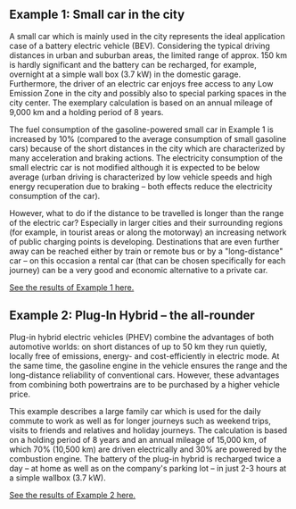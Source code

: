 ## Example 1: Small car in the city

A small car which is mainly used in the city represents the ideal application case of a battery electric vehicle (BEV). Considering the typical driving distances in urban and suburban areas, the limited range of approx. 150 km is hardly significant and the battery can be recharged, for example, overnight at a simple wall box (3.7 kW) in the domestic garage. Furthermore, the driver of an electric car enjoys free access to any Low Emission Zone in the city and possibly also to special parking spaces in the city center. The exemplary calculation is based on an annual mileage of 9,000 km and a holding period of 8 years.

The fuel consumption of the gasoline-powered small car in Example 1 is increased by 10% (compared to the average consumption of small gasoline cars) because of the short distances in the city which are characterized by many acceleration and braking actions. The electricity consumption of the small electric car is not modified although it is expected to be below average (urban driving is characterized by low vehicle speeds and high energy recuperation due to braking – both effects reduce the electricity consumption of the car).

However, what to do if the distance to be travelled is longer than the range of the electric car? Especially in larger cities and their surrounding regions (for example, in tourist areas or along the motorway) an increasing network of public charging points is developing. Destinations that are even further away can be reached either by train or remote bus or by a "long-distance" car – on this occasion a rental car (that can be chosen specifically for each journey) can be a very good and economic alternative to a private car.

[See the results of Example 1 here.](https://emob-kostenrechner-privat.oeko.de/#/permalink?vehicles=%5B%7B%22acquisition_year%22%3A2017%2C%22holding_time%22%3A8%2C%22mileage%22%3A9000%2C%22energy_type%22%3A%22benzin%22%2C%22car_type%22%3A%22klein%22%2C%22charging_option%22%3A%22Wallbox%20bis%2022kW%22%2C%22fuel_consumption%22%3A6.86%2C%22maintenance_costs_total%22%3A314%2C%22maintenance_costs_repairs%22%3A151.2%2C%22maintenance_costs_inspection%22%3A98.28%2C%22maintenance_costs_tires%22%3A64.8%2C%22traffic%22%3A%22normaler%20Verkehr%22%2C%22maintenance_costs_charger%22%3A0%2C%22fleet_size%22%3A1%2C%22electricity_consumption%22%3A0%2C%22share_electric%22%3A49%2C%22second_charge%22%3Afalse%2C%22reichweite%22%3A150%2C%22residual_value_method%22%3A%22Methode%202%22%2C%22second_user_holding_time%22%3A6%2C%22second_user_yearly_mileage%22%3A10000%2C%22max_battery_charges%22%3A2500%2C%22energy_source%22%3A%22strom_mix%22%2C%22fixed_costs_car_tax%22%3A66.6%2C%22fixed_costs_insurance%22%3A721%2C%22fixed_costs_check_up%22%3A47.45%2C%22fixed_costs_total%22%3A835.05%2C%22praemie%22%3Atrue%2C%22acquisition_price%22%3A12279%2C%22inflationsrate%22%3A1.5%2C%22evolution_hydrocarbon_price_until_2050%22%3A2%2C%22evolution_elec_price_until_2020%22%3A1.3%2C%22evolution_elec_price_until_2030%22%3A-0.27999999999999997%2C%22evolution_elec_price_until_2050%22%3A-0.58%2C%22residual_value_fixed%22%3A2907%2C%22charging_option_cost%22%3A0%2C%22cash_bonus_amount%22%3A0%2C%22discount_rate%22%3A4%7D%2C%7B%22acquisition_year%22%3A2017%2C%22holding_time%22%3A8%2C%22mileage%22%3A9000%2C%22energy_type%22%3A%22BEV%22%2C%22car_type%22%3A%22klein%22%2C%22charging_option%22%3A%22Wallbox%203.7kW%22%2C%22fuel_consumption%22%3A6.24%2C%22maintenance_costs_total%22%3A287%2C%22maintenance_costs_repairs%22%3A123.98%2C%22maintenance_costs_inspection%22%3A98.28%2C%22maintenance_costs_tires%22%3A64.8%2C%22traffic%22%3A%22normaler%20Verkehr%22%2C%22maintenance_costs_charger%22%3A15%2C%22fleet_size%22%3A1%2C%22electricity_consumption%22%3A14.29%2C%22share_electric%22%3A49%2C%22second_charge%22%3Afalse%2C%22reichweite%22%3A150%2C%22residual_value_method%22%3A%22Methode%202%22%2C%22second_user_holding_time%22%3A6%2C%22second_user_yearly_mileage%22%3A10000%2C%22max_battery_charges%22%3A2500%2C%22energy_source%22%3A%22strom_mix%22%2C%22fixed_costs_car_tax%22%3A0%2C%22fixed_costs_insurance%22%3A721%2C%22fixed_costs_check_up%22%3A28.25%2C%22fixed_costs_total%22%3A749.25%2C%22praemie%22%3Atrue%2C%22acquisition_price%22%3A21194%2C%22inflationsrate%22%3A1.5%2C%22evolution_hydrocarbon_price_until_2050%22%3A2%2C%22evolution_elec_price_until_2020%22%3A1.3%2C%22evolution_elec_price_until_2030%22%3A-0.27999999999999997%2C%22evolution_elec_price_until_2050%22%3A-0.58%2C%22residual_value_fixed%22%3A5973%2C%22charging_option_cost%22%3A357%2C%22cash_bonus_amount%22%3A4000%2C%22discount_rate%22%3A4%7D%5D)

## Example 2: Plug-In Hybrid – the all-rounder

Plug-in hybrid electric vehicles (PHEV) combine the advantages of both automotive worlds: on short distances of up to 50 km they run quietly, locally free of emissions, energy- and cost-efficiently in electric mode. At the same time, the gasoline engine in the vehicle ensures the range and the long-distance reliability of conventional cars. However, these advantages from combining both powertrains are to be purchased by a higher vehicle price.

This example describes a large family car which is used for the daily commute to work as well as for longer journeys such as weekend trips, visits to friends and relatives and holiday journeys. The calculation is based on a holding period of 8 years and an annual mileage of 15,000 km, of which 70% (10,500 km) are driven electrically and 30% are powered by the combustion engine. The battery of the plug-in hybrid is recharged twice a day – at home as well as on the company's parking lot – in just 2-3 hours at a simple wallbox (3.7 kW).

[See the results of Example 2 here.](https://emob-kostenrechner-privat.oeko.de/#/permalink?vehicles=%5B%7B%22acquisition_year%22%3A2017%2C%22holding_time%22%3A8%2C%22mileage%22%3A15000%2C%22energy_type%22%3A%22diesel%22%2C%22car_type%22%3A%22gro%C3%9F%22%2C%22charging_option%22%3A%22Wallbox%20bis%2022kW%22%2C%22fuel_consumption%22%3A5.84%2C%22maintenance_costs_total%22%3A752%2C%22maintenance_costs_repairs%22%3A309.6%2C%22maintenance_costs_inspection%22%3A195.3%2C%22maintenance_costs_tires%22%3A246.6%2C%22traffic%22%3A%22normaler%20Verkehr%22%2C%22maintenance_costs_charger%22%3A0%2C%22fleet_size%22%3A1%2C%22electricity_consumption%22%3A0%2C%22share_electric%22%3A49%2C%22second_charge%22%3Afalse%2C%22reichweite%22%3A150%2C%22residual_value_method%22%3A%22Methode%202%22%2C%22second_user_holding_time%22%3A6%2C%22second_user_yearly_mileage%22%3A10000%2C%22max_battery_charges%22%3A2500%2C%22energy_source%22%3A%22strom_mix%22%2C%22fixed_costs_car_tax%22%3A227.01%2C%22fixed_costs_insurance%22%3A1093%2C%22fixed_costs_check_up%22%3A47.45%2C%22fixed_costs_total%22%3A1367.46%2C%22praemie%22%3Atrue%2C%22inflationsrate%22%3A1.5%2C%22evolution_hydrocarbon_price_until_2050%22%3A2%2C%22evolution_elec_price_until_2020%22%3A1.3%2C%22evolution_elec_price_until_2030%22%3A-0.27999999999999997%2C%22evolution_elec_price_until_2050%22%3A-0.58%2C%22charging_option_cost%22%3A0%2C%22cash_bonus_amount%22%3A0%2C%22discount_rate%22%3A4%7D%2C%7B%22acquisition_year%22%3A2017%2C%22holding_time%22%3A8%2C%22mileage%22%3A15000%2C%22energy_type%22%3A%22hybrid-benzin%22%2C%22car_type%22%3A%22gro%C3%9F%22%2C%22charging_option%22%3A%22Wallbox%203.7kW%22%2C%22fuel_consumption%22%3A6.95%2C%22maintenance_costs_total%22%3A801%2C%22maintenance_costs_repairs%22%3A311.4%2C%22maintenance_costs_inspection%22%3A198%2C%22maintenance_costs_tires%22%3A291.6%2C%22traffic%22%3A%22normaler%20Verkehr%22%2C%22maintenance_costs_charger%22%3A15%2C%22fleet_size%22%3A1%2C%22electricity_consumption%22%3A20%2C%22share_electric%22%3A70%2C%22second_charge%22%3Atrue%2C%22reichweite%22%3A50%2C%22residual_value_method%22%3A%22Methode%202%22%2C%22second_user_holding_time%22%3A6%2C%22second_user_yearly_mileage%22%3A10000%2C%22max_battery_charges%22%3A2500%2C%22energy_source%22%3A%22strom_mix%22%2C%22fixed_costs_car_tax%22%3A48%2C%22fixed_costs_insurance%22%3A1025%2C%22fixed_costs_check_up%22%3A47.45%2C%22fixed_costs_total%22%3A1120.45%2C%22praemie%22%3Atrue%2C%22inflationsrate%22%3A1.5%2C%22evolution_hydrocarbon_price_until_2050%22%3A2%2C%22evolution_elec_price_until_2020%22%3A1.3%2C%22evolution_elec_price_until_2030%22%3A-0.27999999999999997%2C%22evolution_elec_price_until_2050%22%3A-0.58%2C%22charging_option_cost%22%3A357%2C%22cash_bonus_amount%22%3A3000%2C%22discount_rate%22%3A4%7D%5D)
